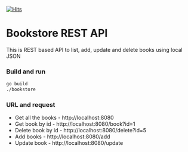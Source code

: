 [![Hits](https://hits.seeyoufarm.com/api/count/incr/badge.svg?url=https%3A%2F%2Fgithub.com%2Fakilans%2Fgolang-mini-projects%2Ftree%2Fmain%2F04-bookstore-api&count_bg=%2379C83D&title_bg=%23555555&icon=&icon_color=%23E7E7E7&title=hits&edge_flat=false)](https://hits.seeyoufarm.com)

# Bookstore REST API

This is REST based API to list, add, update and delete books using local JSON

### Build and run

```bash
go build
./bookstore

```

### URL and request

- Get all the books - http://localhost:8080
- Get book by id - http://localhost:8080/book?id=1
- Delete book by id - http://localhost:8080/delete?id=5
- Add books - http://localhost:8080/add
- Update book - http://localhost:8080/update

```
